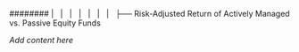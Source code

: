 ######## |   |   |   |   |   |   |   ├── Risk-Adjusted Return of Actively Managed vs. Passive Equity Funds

*Add content here*